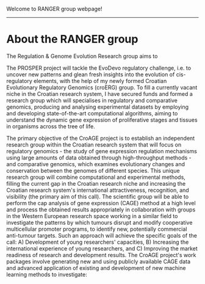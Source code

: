 Welcome to RANGER group webpage!

---

# About the RANGER group

The Regulation & Genome Evolution Research group aims to

The PROSPER project will tackle the EvoDevo regulatory challenge, i.e. to uncover new patterns and glean fresh insights into the evolution of cis-regulatory elements, with the help of my newly formed Croatian Evolutionary Regulatory Genomics (croERG) group. To fill a currently vacant niche in the Croatian research system, I have secured funds and formed a research group which will specialises in regulatory and comparative genomics, producing and analysing experimental datasets by employing and developing state-of-the-art computational algorithms, aiming to understand the dynamic gene expression of proliferative stages and tissues in organisms across the tree of life.

The primary objective of the CroAGE project is to establish an independent research group within the Croatian research system that will focus on regulatory genomics - the study of gene expression regulation mechanisms using large amounts of data obtained through high-throughput methods - and comparative genomics, which examines evolutionary changes and conservation between the genomes of different species. This unique research group will combine computational and experimental methods, filling the current gap in the Croatian research niche and increasing the Croatian research system's international attractiveness, recognition, and visibility (the primary aim of this call). The scientific group will be able to perform the cap analysis of gene expression (CAGE) method at a high level and process the obtained results appropriately in collaboration with groups in the Western European research space working in a similar field to investigate the patterns by which tumours disrupt and modify cooperative multicellular promoter programs, to identify new, potentially commercial anti-tumour targets. Such an approach will achieve the specific goals of the call: A) Development of young researchers' capacities, B) Increasing the international experience of young researchers, and C) Improving the market readiness of research and development results. The CroAGE project's work packages involve generating new and using publicly available CAGE data and advanced application of existing and development of new machine learning methods to investigate:
